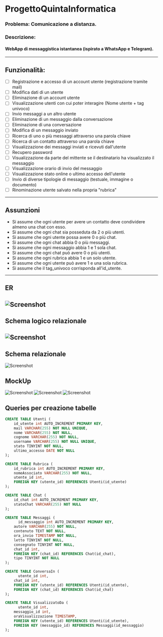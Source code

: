 # ProgettoQuintaInformatica

### Problema: Comunicazione a distanza.
### Descrizione:
#### WebApp di messaggistica istantanea (ispirato a WhatsApp e Telegram).
---
## Funzionalità:
- [ ] Registrazione e accesso di un account utente (registrazione tramite mail)
- [ ] Modifica dati di un utente
- [ ] Eliminazione di un account utente
- [ ] Visualizzazione utenti con cui poter interagire (Nome utente + tag univoco)
- [ ] Invio messaggi a un altro utente
- [ ] Eliminazione di un messaggio dalla conversazione
- [ ] Eliminazione di una conversazione
- [ ] Modifica di un messaggio inviato
- [ ] Ricerca di uno o più messaggi attraverso una parola chiave
- [ ] Ricerca di un contatto attraverso una parola chiave
- [ ] Visualizzazione dei messaggi inviati e ricevuti dall'utente
- [ ] Recupero password
- [ ] Visualizzazione da parte del mittente se il destinatario ha visualizzato il messaggio
- [ ] Visualizzazione orario di invio del messaggio
- [ ] Visualizzazione stato online o ultimo accesso dell'utente
- [ ] Invio di diverse tipologie di messaggio (testuale, immagine o documento)
- [ ] Rinominazione utente salvato nella propria "rubrica"
---
## Assunzioni
- Si assume che ogni utente per avere un contatto deve condividere almeno una chat con esso.
- Si assume che ogni chat sia posseduta da 2 o più utenti.
- Si assume che ogni utente possa avere 0 o più chat.
- Si assume che ogni chat abbia 0 o più messaggi.
- Si assume che ogni messaggio abbia 1 e 1 sola chat.
- Si assume che ogni chat può avere 0 o più utenti.
- Si assume che ogni rubrica abbia 1 e un solo utente.
- Si assume che ogni utente può avere 1 e una sola rubrica.
- Si assume che il tag_univoco corrisponda all'id_utente.
---
## ER
![Screenshot](./Readme/ERChatApp.png)
---
## Schema logico relazionale
![Screenshot](./Readme/SchemaLogicoRelazionale.PNG)
---

## Schema relazionale
![Screenshot](./Readme/SchemaRelazionale.png)

## MockUp
![Screenshot](./Readme/Slide1.jpg)
![Screenshot](./Readme/Slide2.PNG)
![Screenshot](./Readme/Slide3.PNG)

## Queries per creazione tabelle
```sql
CREATE TABLE Utenti (
    id_utente int AUTO_INCREMENT PRIMARY KEY, 
    mail VARCHAR(255) NOT NULL UNIQUE,
    nome VARCHAR(255) NOT NULL,
    cognome VARCHAR(255) NOT NULL,
    username VARCHAR(255) NOT NULL UNIQUE,
    stato TINYINT NOT NULL,
    ultimo_accesso DATE NOT NULL
);

CREATE TABLE Rubrica (
    id_rubrica int AUTO_INCREMENT PRIMARY KEY,
    nomeAssociato VARCHAR(255) NOT NULL,
    utente_id int,
    FOREIGN KEY (utente_id) REFERENCES Utenti(id_utente)
);

CREATE TABLE Chat (
    id_chat int AUTO_INCREMENT PRIMARY KEY,
    statoChat VARCHAR(255) NOT NULL
);

CREATE TABLE Messaggi (
	  id_messaggio int AUTO_INCREMENT PRIMARY KEY,
    autore VARCHAR(255) NOT NULL,
    contenuto TEXT NOT NULL,
    ora_invio TIMESTAMP NOT NULL,
    letto TINYINT NOT NULL,
    consegnato TINYINT NOT NULL,
    chat_id int,
    FOREIGN KEY (chat_id) REFERENCES Chat(id_chat),
    tipo TINYINT NOT NULL
);

CREATE TABLE ConversaIn (
	  utente_id int,
    chat_id int,
    FOREIGN KEY (utente_id) REFERENCES Utenti(id_utente),
    FOREIGN KEY (chat_id) REFERENCES Chat(id_chat)
);

CREATE TABLE VisualizzatoDa (
	  utente_id int,
    messaggio_id int,
    oraVisualizzazione TIMESTAMP,
    FOREIGN KEY (utente_id) REFERENCES Utenti(id_utente),
    FOREIGN KEY (messaggio_id) REFERENCES Messaggi(id_messaggio)
);
```

